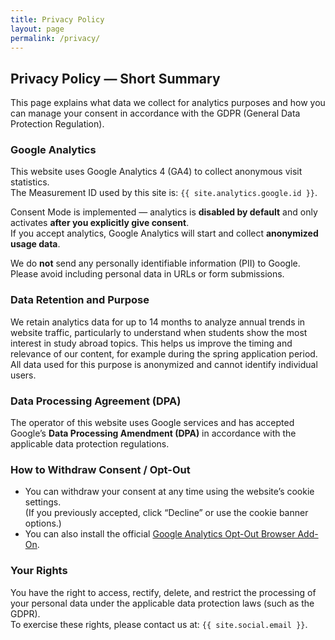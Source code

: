 ```yaml
---
title: Privacy Policy
layout: page
permalink: /privacy/
---
```


## Privacy Policy — Short Summary

This page explains what data we collect for analytics purposes and how you can manage your consent in accordance with the GDPR (General Data Protection Regulation).

### Google Analytics

This website uses Google Analytics 4 (GA4) to collect anonymous visit statistics.  
The Measurement ID used by this site is: `{{ site.analytics.google.id }}`.

Consent Mode is implemented — analytics is **disabled by default** and only activates **after you explicitly give consent**.  
If you accept analytics, Google Analytics will start and collect **anonymized usage data**.

We do **not** send any personally identifiable information (PII) to Google.  
Please avoid including personal data in URLs or form submissions.

### Data Retention and Purpose
We retain analytics data for up to 14 months to analyze annual trends in website traffic, particularly to understand when students show the most interest in study abroad topics.
This helps us improve the timing and relevance of our content, for example during the spring application period.
All data used for this purpose is anonymized and cannot identify individual users.

### Data Processing Agreement (DPA)

The operator of this website uses Google services and has accepted Google’s **Data Processing Amendment (DPA)** in accordance with the applicable data protection regulations.

### How to Withdraw Consent / Opt-Out

- You can withdraw your consent at any time using the website’s cookie settings.  
  (If you previously accepted, click “Decline” or use the cookie banner options.)  
- You can also install the official [Google Analytics Opt-Out Browser Add-On](https://tools.google.com/dlpage/gaoptout/).

### Your Rights

You have the right to access, rectify, delete, and restrict the processing of your personal data under the applicable data protection laws (such as the GDPR).  
To exercise these rights, please contact us at: `{{ site.social.email }}`.

